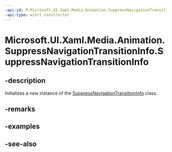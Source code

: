 ```yaml
---
-api-id: M:Microsoft.UI.Xaml.Media.Animation.SuppressNavigationTransitionInfo.#ctor
-api-type: winrt constructor
---
```


<!-- Method syntax
public SuppressNavigationTransitionInfo()
-->

# Microsoft.UI.Xaml.Media.Animation.SuppressNavigationTransitionInfo.SuppressNavigationTransitionInfo

## -description
Initializes a new instance of the [SuppressNavigationTransitionInfo](suppressnavigationtransitioninfo.md) class.

## -remarks

## -examples

## -see-also

